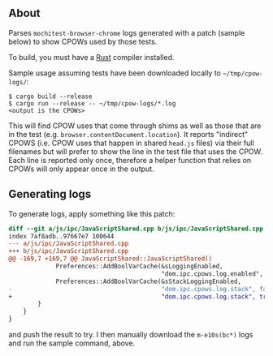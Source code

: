 ## About
Parses `mochitest-browser-chrome` logs generated with a patch (sample below)
to show CPOWs used by those tests.

To build, you must have a [Rust](https://www.rust-lang.org/en-US/) compiler
installed.

Sample usage assuming tests have been downloaded locally to
`~/tmp/cpow-logs/`:

    $ cargo build --release
    $ cargo run --release -- ~/tmp/cpow-logs/*.log
    <output is the CPOWs>


This will find CPOW uses that come through shims as well as those that are in
the test (e.g. `browser.contentDocument.location`). It reports "indirect"
CPOWS (i.e. CPOW uses that happen in shared `head.js` files) via their full
filenames but will prefer to show the line in the test file that uses the
CPOW. Each line is reported only once, therefore a helper function that relies
on CPOWs will only appear once in the output.

## Generating logs

To generate logs, apply something like this patch:

```diff
diff --git a/js/ipc/JavaScriptShared.cpp b/js/ipc/JavaScriptShared.cpp
index 7af8adb..97667e7 100644
--- a/js/ipc/JavaScriptShared.cpp
+++ b/js/ipc/JavaScriptShared.cpp
@@ -169,7 +169,7 @@ JavaScriptShared::JavaScriptShared()
             Preferences::AddBoolVarCache(&sLoggingEnabled,
                                          "dom.ipc.cpows.log.enabled", false);
             Preferences::AddBoolVarCache(&sStackLoggingEnabled,
-                                         "dom.ipc.cpows.log.stack", false);
+                                         "dom.ipc.cpows.log.stack", true);
        }
    }
}
```

and push the result to try. I then manually download the `m-e10s(bc*)` logs
and run the sample command, above.
